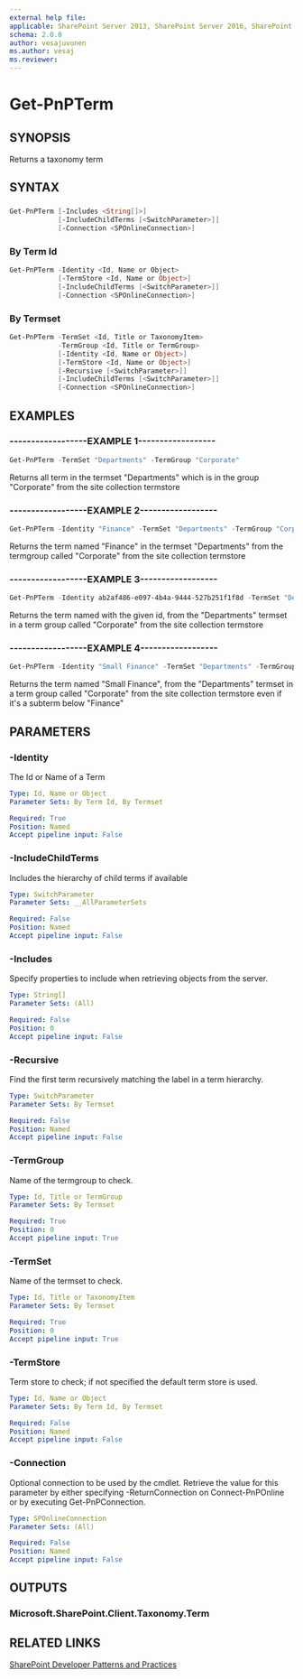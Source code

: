 ```yaml
---
external help file:
applicable: SharePoint Server 2013, SharePoint Server 2016, SharePoint Server 2019, SharePoint Online
schema: 2.0.0
author: vesajuvonen
ms.author: vesaj
ms.reviewer:
---
```

# Get-PnPTerm

## SYNOPSIS
Returns a taxonomy term

## SYNTAX 

### 
```powershell
Get-PnPTerm [-Includes <String[]>]
            [-IncludeChildTerms [<SwitchParameter>]]
            [-Connection <SPOnlineConnection>]
```

### By Term Id
```powershell
Get-PnPTerm -Identity <Id, Name or Object>
            [-TermStore <Id, Name or Object>]
            [-IncludeChildTerms [<SwitchParameter>]]
            [-Connection <SPOnlineConnection>]
```

### By Termset
```powershell
Get-PnPTerm -TermSet <Id, Title or TaxonomyItem>
            -TermGroup <Id, Title or TermGroup>
            [-Identity <Id, Name or Object>]
            [-TermStore <Id, Name or Object>]
            [-Recursive [<SwitchParameter>]]
            [-IncludeChildTerms [<SwitchParameter>]]
            [-Connection <SPOnlineConnection>]
```

## EXAMPLES

### ------------------EXAMPLE 1------------------
```powershell
Get-PnPTerm -TermSet "Departments" -TermGroup "Corporate"
```

Returns all term in the termset "Departments" which is in the group "Corporate" from the site collection termstore

### ------------------EXAMPLE 2------------------
```powershell
Get-PnPTerm -Identity "Finance" -TermSet "Departments" -TermGroup "Corporate"
```

Returns the term named "Finance" in the termset "Departments" from the termgroup called "Corporate" from the site collection termstore

### ------------------EXAMPLE 3------------------
```powershell
Get-PnPTerm -Identity ab2af486-e097-4b4a-9444-527b251f1f8d -TermSet "Departments" -TermGroup "Corporate"
```

Returns the term named with the given id, from the "Departments" termset in a term group called "Corporate" from the site collection termstore

### ------------------EXAMPLE 4------------------
```powershell
Get-PnPTerm -Identity "Small Finance" -TermSet "Departments" -TermGroup "Corporate" -Recursive
```

Returns the term named "Small Finance", from the "Departments" termset in a term group called "Corporate" from the site collection termstore even if it's a subterm below "Finance"

## PARAMETERS

### -Identity
The Id or Name of a Term

```yaml
Type: Id, Name or Object
Parameter Sets: By Term Id, By Termset

Required: True
Position: Named
Accept pipeline input: False
```

### -IncludeChildTerms
Includes the hierarchy of child terms if available

```yaml
Type: SwitchParameter
Parameter Sets: __AllParameterSets

Required: False
Position: Named
Accept pipeline input: False
```

### -Includes
Specify properties to include when retrieving objects from the server.

```yaml
Type: String[]
Parameter Sets: (All)

Required: False
Position: 0
Accept pipeline input: False
```

### -Recursive
Find the first term recursively matching the label in a term hierarchy.

```yaml
Type: SwitchParameter
Parameter Sets: By Termset

Required: False
Position: Named
Accept pipeline input: False
```

### -TermGroup
Name of the termgroup to check.

```yaml
Type: Id, Title or TermGroup
Parameter Sets: By Termset

Required: True
Position: 0
Accept pipeline input: True
```

### -TermSet
Name of the termset to check.

```yaml
Type: Id, Title or TaxonomyItem
Parameter Sets: By Termset

Required: True
Position: 0
Accept pipeline input: True
```

### -TermStore
Term store to check; if not specified the default term store is used.

```yaml
Type: Id, Name or Object
Parameter Sets: By Term Id, By Termset

Required: False
Position: Named
Accept pipeline input: False
```

### -Connection
Optional connection to be used by the cmdlet. Retrieve the value for this parameter by either specifying -ReturnConnection on Connect-PnPOnline or by executing Get-PnPConnection.

```yaml
Type: SPOnlineConnection
Parameter Sets: (All)

Required: False
Position: Named
Accept pipeline input: False
```

## OUTPUTS

### Microsoft.SharePoint.Client.Taxonomy.Term

## RELATED LINKS

[SharePoint Developer Patterns and Practices](https://aka.ms/sppnp)
